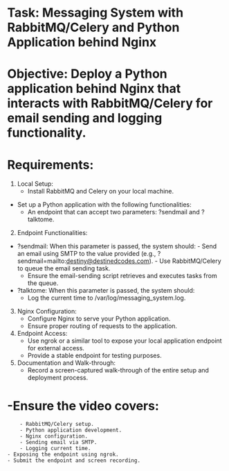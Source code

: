 # Task: Messaging System with RabbitMQ/Celery and Python Application behind Nginx

# Objective: Deploy a Python application behind Nginx that interacts with RabbitMQ/Celery for email sending and logging functionality.

# Requirements:
1. Local Setup:
    - Install RabbitMQ and Celery on your local machine.
- Set up a Python application with the following functionalities:
    - An endpoint that can accept two parameters: ?sendmail and ?talktome.
2. Endpoint Functionalities:
- ?sendmail: When this parameter is passed, the system should:
        - Send an email using SMTP to the value provided (e.g., ?sendmail=mailto:destiny@destinedcodes.com).
        - Use RabbitMQ/Celery to queue the email sending task.
    - Ensure the email-sending script retrieves and executes tasks from the queue.
- ?talktome: When this parameter is passed, the system should:
    - Log the current time to /var/log/messaging_system.log.
3. Nginx Configuration:
    - Configure Nginx to serve your Python application.
    - Ensure proper routing of requests to the application.
4. Endpoint Access:
    - Use ngrok or a similar tool to expose your local application endpoint for external access.
    - Provide a stable endpoint for testing purposes.
5. Documentation and Walk-through:
    - Record a screen-captured walk-through of the entire setup and deployment process.
#  -Ensure the video covers:
        - RabbitMQ/Celery setup.
        - Python application development.
        - Nginx configuration.
        - Sending email via SMTP.
        - Logging current time.
    - Exposing the endpoint using ngrok.
    - Submit the endpoint and screen recording.

